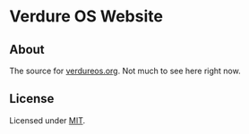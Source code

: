 # Verdure OS Website

## About
The source for [verdureos.org](https://www.verdureos.org). Not much to see here right now.

## License
Licensed under [MIT](LICENSE).
